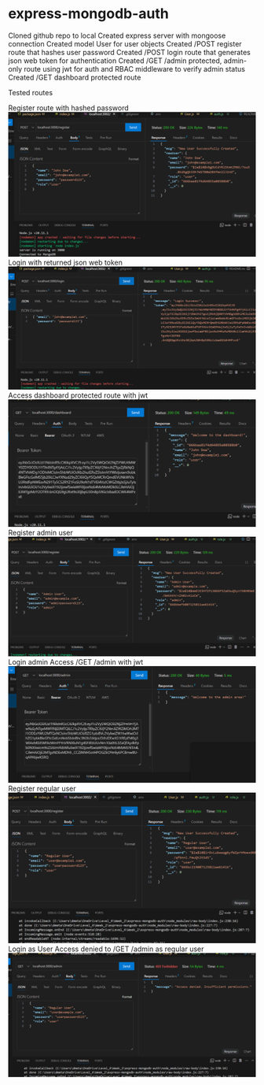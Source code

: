 # express-mongodb-auth

Cloned github repo to local
Created express server with mongoose connection
Created model User for user objects
Created /POST register route that hashes user password
Created /POST login route that generates json web token for authentication
Created /GET /admin protected, admin-only route using jwt for auth and RBAC middleware to verify admin status
Created /GET dashboard protected route

Tested routes

Register route with hashed password
![alt text](<Screenshot 2024-06-13 224422.png>)
Login with returned json web token
![alt text](<Screenshot 2024-06-13 224459.png>)
Access dashboard protected route with jwt
![alt text](<Screenshot 2024-06-13 233400.png>)
Register admin user
![alt text](<Screenshot 2024-06-13 235524.png>)
Login admin
Access /GET /admin with jwt
![alt text](<Screenshot 2024-06-14 000129.png>)
Register regular user
![alt text](<Screenshot 2024-06-14 000802.png>)
Login as User
Access denied to /GET /admin as regular user
![alt text](<Screenshot 2024-06-14 000435.png>)
